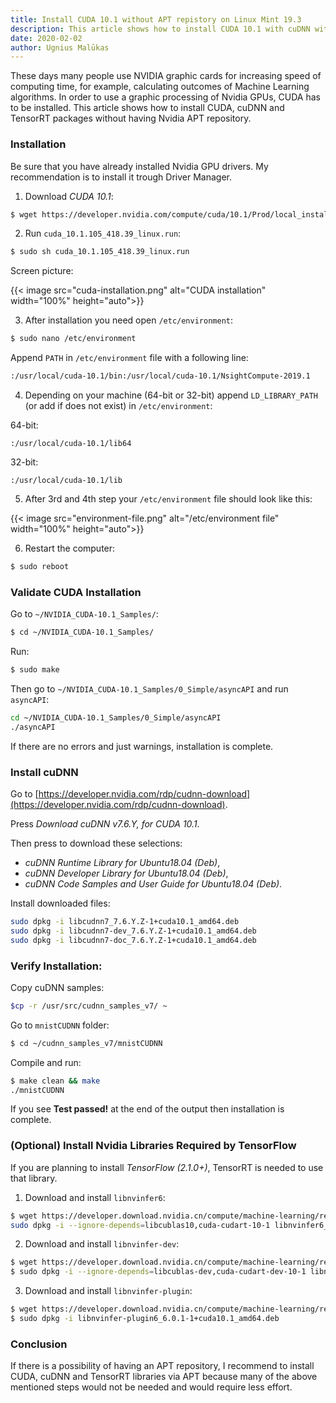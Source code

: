 ```yaml
---
title: Install CUDA 10.1 without APT repistory on Linux Mint 19.3
description: This article shows how to install CUDA 10.1 with cuDNN without adding APT repository.
date: 2020-02-02
author: Ugnius Malūkas
---
```


These days many people use NVIDIA graphic cards for increasing speed of computing time, for example, calculating outcomes of Machine Learning algorithms. In order to use a graphic processing of Nvidia GPUs, CUDA has to be installed. This article shows how to install CUDA, cuDNN and TensorRT packages without having Nvidia APT repository.  

### Installation

Be sure that you have already installed Nvidia GPU drivers. My recommendation is to install it trough Driver Manager.

1) Download *CUDA 10.1*:
```bash
$ wget https://developer.nvidia.com/compute/cuda/10.1/Prod/local_installers/cuda_10.1.105_418.39_linux.run
```

2) Run `cuda_10.1.105_418.39_linux.run`:
```bash
$ sudo sh cuda_10.1.105_418.39_linux.run
```

Screen picture:

{{< image src="cuda-installation.png" alt="CUDA installation" width="100%" height="auto">}}


3) After installation you need open `/etc/environment`:
```bash
$ sudo nano /etc/environment
```

Append `PATH` in `/etc/environment` file with a following line:
```bash
:/usr/local/cuda-10.1/bin:/usr/local/cuda-10.1/NsightCompute-2019.1
```

4) Depending on your machine (64-bit or 32-bit) append `LD_LIBRARY_PATH` (or add if does not exist) in `/etc/environment`:

64-bit:
```
:/usr/local/cuda-10.1/lib64
```

32-bit:
```
:/usr/local/cuda-10.1/lib
```

5) After 3rd and 4th step your `/etc/environment` file should look like this:

{{< image src="environment-file.png" alt="/etc/environment file" width="100%" height="auto">}}

6) Restart the computer:
```bash
$ sudo reboot
```

### Validate CUDA Installation
Go to `~/NVIDIA_CUDA-10.1_Samples/`:
```bash
$ cd ~/NVIDIA_CUDA-10.1_Samples/
```

Run:
```bash
$ sudo make
```

Then go to `~/NVIDIA_CUDA-10.1_Samples/0_Simple/asyncAPI` and run `asyncAPI`:
```bash
cd ~/NVIDIA_CUDA-10.1_Samples/0_Simple/asyncAPI
./asyncAPI
```
If there are no errors and just warnings, installation is complete.

 
### Install cuDNN

Go to [https://developer.nvidia.com/rdp/cudnn-download](https://developer.nvidia.com/rdp/cudnn-download).

Press *Download cuDNN v7.6.Y, for CUDA 10.1*.

Then press to download these selections:
* *cuDNN Runtime Library for Ubuntu18.04 (Deb)*,
* *cuDNN Developer Library for Ubuntu18.04 (Deb)*,
* *cuDNN Code Samples and User Guide for Ubuntu18.04 (Deb)*.

Install downloaded files:
```bash
sudo dpkg -i libcudnn7_7.6.Y.Z-1+cuda10.1_amd64.deb
sudo dpkg -i libcudnn7-dev_7.6.Y.Z-1+cuda10.1_amd64.deb
sudo dpkg -i libcudnn7-doc_7.6.Y.Z-1+cuda10.1_amd64.deb
```

### Verify Installation:
Copy cuDNN samples:
```bash
$cp -r /usr/src/cudnn_samples_v7/ ~
```

Go to `mnistCUDNN` folder:
```bash
$ cd ~/cudnn_samples_v7/mnistCUDNN
```

Compile and run:
```bash
$ make clean && make
./mnistCUDNN
```

If you see **Test passed!** at the end of the output then installation is complete.

### (Optional) Install Nvidia Libraries Required by TensorFlow

If you are planning to install *TensorFlow (2.1.0+)*, TensorRT is needed to use that library.

1) Download and install `libnvinfer6`:
```bash
$ wget https://developer.download.nvidia.cn/compute/machine-learning/repos/ubuntu1804/x86_64/libnvinfer6_6.0.1-1+cuda10.1_amd64.deb
sudo dpkg -i --ignore-depends=libcublas10,cuda-cudart-10-1 libnvinfer6_6.0.1-1+cuda10.1_amd64.deb
```

2) Download and install `libnvinfer-dev`:
```bash
$ wget https://developer.download.nvidia.cn/compute/machine-learning/repos/ubuntu1804/x86_64/libnvinfer-dev_6.0.1-1+cuda10.1_amd64.deb
$ sudo dpkg -i --ignore-depends=libcublas-dev,cuda-cudart-dev-10-1 libnvinfer-dev_6.0.1-1+cuda10.1_amd64.deb
```

3) Download and install `libnvinfer-plugin`:
```bash
$ wget https://developer.download.nvidia.cn/compute/machine-learning/repos/ubuntu1804/x86_64/libnvinfer-plugin6_6.0.1-1+cuda10.1_amd64.deb
$ sudo dpkg -i libnvinfer-plugin6_6.0.1-1+cuda10.1_amd64.deb
```

### Conclusion

If there is a possibility of having an APT repository, I recommend to install CUDA, cuDNN and TensorRT libraries via APT because many of the above mentioned steps would not be needed and would require less effort.